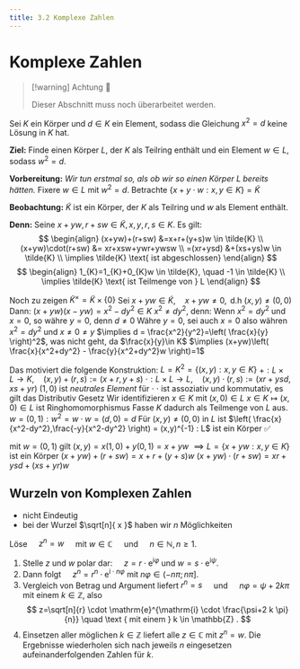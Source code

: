```yaml
---
title: 3.2 Komplexe Zahlen
---
```


# Komplexe Zahlen

> [!warning] Achtung 👷
> 
> Dieser Abschnitt muss noch überarbeitet werden.

Sei $K$ ein Körper und $d \in K$ ein Element, sodass die Gleichung $x^2=d$ keine Lösung in $K$ hat.

**Ziel:** Finde einen Körper $L$, der $K$ als Teilring enthält und ein Element $w \in L$, sodass $w^2=d$.

**Vorbereitung:** *Wir tun erstmal so, als ob wir so einen Körper $L$ bereits hätten.*
Fixere $w \in L$ mit $w^2=d$.
Betrachte $\{ x+y\cdot w : x,y \in K \} = \tilde{K}$

**Beobachtung:** $\tilde{K}$ ist ein Körper, der $K$ als Teilring und $w$ als Element enthält.

**Denn:** Seine $x+yw, r+sw \in \tilde{K}, x,y,r,s \in K$. Es gilt:
$$
\begin{align}
(x+yw)+(r+sw) &=x+r+(y+s)w \in \tilde{K} \\
(x+yw)\cdot(r+sw) &= xr+xsw+ywr+ywsw \\
=(xr+ysd) &+(xs+ys)w \in \tilde{K} \\
\implies  \tilde{K} \text{ ist abgeschlossen}
\end{align}
$$
$$
\begin{align}
1_{K}=1_{K}+0_{K}w \in \tilde{K}, \quad -1 \in \tilde{K} \\
\implies \tilde{K} \text{ ist Teilmenge von } L
\end{align}
$$

Noch zu zeigen $\tilde{K}^{\times}=\tilde{K} \times \{ 0 \}$
    Sei $x+yw\in\tilde{K}, \quad x+yw \neq 0, \text{ d.h } (x,y)\neq(0,0)$
    Dann: $(x+yw)(x-yw)=x^2-dy^2 \in K$
        $x^2 \neq dy^2$, denn:
        Wenn  $x^2 =dy^2$ und $x=0$, so währe $y=0$, denn $d\neq 0$
        Währe $y=0$, sei auch $x=0$
        also währen $x^2=dy^2$ und $x\neq 0\neq y$
        $\implies d = \frac{x^2}{y^2}=\left( \frac{x}{y} \right)^2$, was nicht geht, da $\frac{x}{y}\in K$
    $\implies (x+yw)\left( \frac{x}{x^2+dy^2} - \frac{y}{x^2+dy^2}w \right)=1$

Das motiviert die folgende Konstruktion:
$L=K^2=\{ (x,y) : x,y \in K \}$
    $+: L \times L \to K, \quad (x,y)+(r,s) := (x+r, y+s)$
    $\cdot : L \times L \to L, \quad (x,y)\cdot(r,s):= (xr + ysd, xs +yr)$
        $(1,0)$ ist *neutrales Element* für $\cdot$
        $\cdot$ ist assoziativ und kommutativ, es gilt das Distributiv Gesetz
Wir identifizieren $x \in K$ mit $(x,0) \in L$
$x \in K \mapsto (x,0) \in L$ ist Ringhomomorphismus
Fasse $K$ dadurch als Teilmenge von $L$ aus.
$w=(0,1) : w ^2=w\cdot w=(d,0)=d$
Für $(x,y)\neq(0,0)$ in $L$ ist
$\left( \frac{x}{x^2-dy^2},\frac{-y}{x^2-dy^2} \right) = (x,y)^{-1} : L$ ist ein Körper ✅

mit $w=(0,1)$ gilt $(x,y)=x(1,0)+y(0,1)=x+yw$
$\implies L=\{ x+yw : x,y \in K \}$ ist ein Körper
    $(x+yw)+(r+sw)=x+r+(y+s)w$
    $(x+yw)\cdot(r+sw)=xr+ysd+(xs+yr)w$


## Wurzeln von Komplexen Zahlen

- nicht Eindeutig
- bei der Wurzel $\sqrt[n]{ x }$ haben wir $n$ Möglichkeiten

Löse $\quad z^n=w \quad$ mit $w \in \mathbb{C} \quad$ und $\quad n \in \mathbb{N}, n \geq 1$.
1. Stelle $z$ und $w$ polar dar: $\quad z=r \cdot \mathrm{e}^{\mathrm{i} \varphi}$ und $w=s \cdot \mathrm{e}^{\mathrm{i} \psi}$.
2. Dann folgt $\quad z^n=r^n \cdot \mathrm{e}^{\mathrm{i} \cdot n \varphi}$ mit $n \varphi \in(-n \pi ; n \pi]$.
3. Vergleich von Betrag und Argument liefert
    $r^n=s \quad$ und $\quad n \varphi=\psi+2 k \pi$ mit einem $k \in \mathbb{Z}$, also
$$
z=\sqrt[n]{r} \cdot \mathrm{e}^{\mathrm{i} \cdot \frac{\psi+2 k \pi}{n}} \quad \text { mit einem } k \in \mathbb{Z} .
$$
4. Einsetzen aller möglichen $k \in \mathbb{Z}$ liefert alle $z \in \mathbb{C}$ mit $z^n=w$. Die Ergebnisse wiederholen sich nach jeweils $n$ eingesetzen aufeinanderfolgenden Zahlen für $k$.
